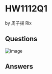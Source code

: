 # HW1112Q1

by 周子揚 Rix

## Questions 

![image](https://github.com/user-attachments/assets/ff45c0f7-5594-43c3-a4f1-aa21149cf166)

## Answers
